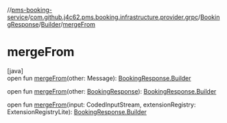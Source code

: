 //[pms-booking-service](../../../../index.md)/[com.github.j4c62.pms.booking.infrastructure.provider.grpc](../../index.md)/[BookingResponse](../index.md)/[Builder](index.md)/[mergeFrom](merge-from.md)

# mergeFrom

[java]\
open fun [mergeFrom](merge-from.md)(other: Message): [BookingResponse.Builder](index.md)

open fun [mergeFrom](merge-from.md)(other: [BookingResponse](../index.md)): [BookingResponse.Builder](index.md)

open fun [mergeFrom](merge-from.md)(input: CodedInputStream, extensionRegistry: ExtensionRegistryLite): [BookingResponse.Builder](index.md)